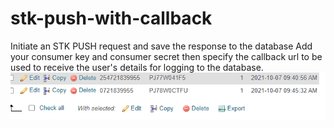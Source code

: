 # stk-push-with-callback
Initiate an STK PUSH request and save the response to the database
Add your consumer key and consumer secret then specify the callback url to be used to receive the user's details for logging to the database.
![Alt text](images/mpesa_call_back.PNG?raw=true "MPESA STKPUSH Callback Database Output")

